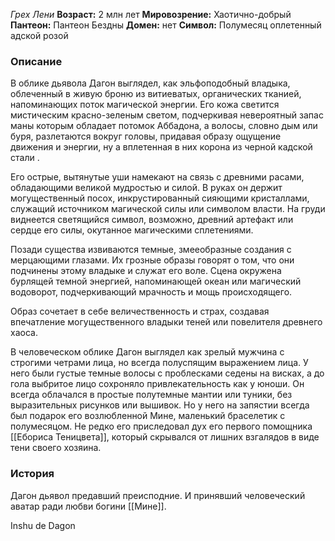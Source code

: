 *Грех Лени*
**Возраст:** 2 млн лет
**Мировозрение:** Хаотично-добрый
**Пантеон:** Пантеон Бездны
**Домен:** нет
**Символ:** Полумесяц оплетенный адской розой 

### Описание 
В облике дьявола Дагон выглядел, как эльфоподобный владыка, облеченный в живую броню из витиеватых, органических тканией, напоминающих поток магической энергии. Его кожа светится мистическим красно-зеленым  светом, подчеркивая невероятный запас маны которым обладает потомок Аббадона, а волосы, словно дым или буря, разлетаются вокруг головы, придавая образу ощущение движения и энергии, ну а вплетенная в них корона из черной кадской стали .

Его острые, вытянутые уши намекают на связь с древними расами, обладающими великой мудростью и силой. В руках он держит могущественный посох, инкрустированный сияющими кристаллами, служащий источником магической силы или символом власти. На груди виднеется светящийся символ, возможно, древний артефакт или сердце его силы, окутанное магическими сплетениями.

Позади существа извиваются темные, змееобразные создания с мерцающими глазами. Их грозные образы говорят о том, что они подчинены этому владыке и служат его воле. Сцена окружена бурлящей темной энергией, напоминающей океан или магический водоворот, подчеркивающий мрачность и мощь происходящего.

Образ сочетает в себе величественность и страх, создавая впечатление могущественного владыки теней или повелителя древнего хаоса.

В человеческом облике Дагон выглядел как зрелый мужчина с строгими четрами лица, но всегда полуспящим выражением лица. У него были густые темные волосы с проблесками седены на висках, а до гола выбритое лицо сохроняло привлекательность как у юноши. Он всегда облачался в простые полутемные мантии или туники, без выразительных рисунков или вышивок. Но у него на запястии всегда был подарок его возлюбленной Мине, маленький браселетик с полумесяцом. Не редко его приследовал дух его первого помощника [[Ебориса Теницвета]], который скрывался от лишних взгалядов в виде тени своего хозяина. 

### История 
Дагон дьявол предавший преисподние. И принявший человеческий аватар ради любви богини [[Мине]].




Inshu de Dagon